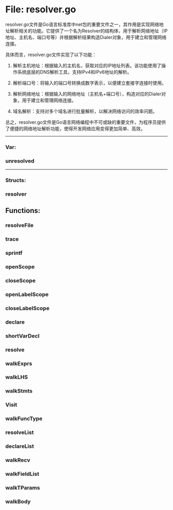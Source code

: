 # File: resolver.go

resolver.go文件是Go语言标准库中net包的重要文件之一，其作用是实现网络地址解析相关的功能。它提供了一个名为Resolver的结构体，用于解析网络地址（IP地址、主机名、端口号等）并根据解析结果构造Dialer对象，用于建立和管理网络连接。

具体而言，resolver.go文件实现了以下功能：

1. 解析主机地址：根据输入的主机名，获取对应的IP地址列表。该功能使用了操作系统底层的DNS解析工具，支持IPv4和IPv6地址的解析。

2. 解析端口号：将输入的端口号转换成数字表示，以便建立套接字连接时使用。

3. 解析网络地址：根据输入的网络地址（主机名+端口号），构造对应的Dialer对象，用于建立和管理网络连接。

4. 域名解析：支持对多个域名进行批量解析，以解决网络访问的效率问题。

总之，resolver.go文件是Go语言网络编程中不可或缺的重要文件，为程序员提供了便捷的网络地址解析功能，使得开发网络应用变得更加简单、高效。




---

### Var:

### unresolved








---

### Structs:

### resolver





## Functions:

### resolveFile





### trace





### sprintf





### openScope





### closeScope





### openLabelScope





### closeLabelScope





### declare





### shortVarDecl





### resolve





### walkExprs





### walkLHS





### walkStmts





### Visit





### walkFuncType





### resolveList





### declareList





### walkRecv





### walkFieldList





### walkTParams





### walkBody





